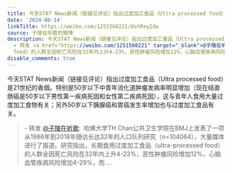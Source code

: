 ```yaml
---
title: 今天STAT News新闻（链接见评论）指出过度加工食品（Ultra processed food）是21世纪的香烟。特别是50岁以下中青年消化道肿瘤发病率明显增加（现在结直肠癌是50...
date: '2024-08-14'
linkTitle: https://weibo.com/1251560221/OshRey2dw
source: 子陵在听歌的微博
description: 今天STAT News新闻（链接见评论）指出过度加工食品（Ultra processed food）是21世纪的香烟。特别是50岁以下中青年消化道肿瘤发病率明显增加（现在结直肠癌是50岁以下男性第一疾病死因和女性第二疾病死因），这与青年人食用大量过度加工食物有关；另外50岁以下胰腺癌和胃癌发生率增加也与过度加工食品有关。<br><blockquote>
  - 转发 <a href="https://weibo.com/1251560221" target="_blank">@子陵在听歌</a>: 哈佛大学TH Chan公共卫生学院在BMJ上发表了一项从1986年到2018年随访长达32年的人口队列研究（n=104064），大量媒体进行了报道。研究指出，长期食用过度加工食品（ultra-processed
  food）的人群全因死亡风险在32年内上升4-23%，恶性肿瘤风险增加12%，心脑血管疾病风险增加4-29%，而 ...
disable_comments: true
---
```

今天STAT News新闻（链接见评论）指出过度加工食品（Ultra processed food）是21世纪的香烟。特别是50岁以下中青年消化道肿瘤发病率明显增加（现在结直肠癌是50岁以下男性第一疾病死因和女性第二疾病死因），这与青年人食用大量过度加工食物有关；另外50岁以下胰腺癌和胃癌发生率增加也与过度加工食品有关。<br><blockquote> - 转发 <a href="https://weibo.com/1251560221" target="_blank">@子陵在听歌</a>: 哈佛大学TH Chan公共卫生学院在BMJ上发表了一项从1986年到2018年随访长达32年的人口队列研究（n=104064），大量媒体进行了报道。研究指出，长期食用过度加工食品（ultra-processed food）的人群全因死亡风险在32年内上升4-23%，恶性肿瘤风险增加12%，心脑血管疾病风险增加4-29%，而 ...